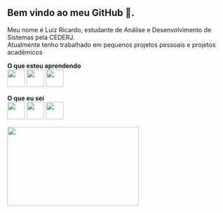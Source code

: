 ## Bem vindo ao meu GitHub 👋.
<p> Meu nome é Luiz Ricardo, estudante de Análise e Desenvolvimento de Sistemas pela CEDERJ. </br> 
Atualmente tenho trabalhado em pequenos projetos pessoais e projetos acadêmicos </p>


 <b>O que estou aprendendo</b> <br>
 <img src="https://cdn.jsdelivr.net/gh/devicons/devicon/icons/tailwindcss/tailwindcss-plain.svg" width="40" wight="40"/>
 <img src="https://cdn.jsdelivr.net/gh/devicons/devicon/icons/sqlite/sqlite-original.svg" width="40" wight="40"/>
 <img src="https://cdn.jsdelivr.net/gh/devicons/devicon/icons/typescript/typescript-plain.svg" width="40" wight="40"/>

  
  
 <b> O que eu sei </b> <br>
 <img src="https://cdn.jsdelivr.net/gh/devicons/devicon/icons/github/github-original.svg" width="40" wight="40"/>
 <img src="https://cdn.jsdelivr.net/gh/devicons/devicon/icons/linux/linux-original.svg" width="40" wight="40"/>
 <img src="https://cdn.jsdelivr.net/gh/devicons/devicon/icons/javascript/javascript-plain.svg" width="40" wight="40"/>


<div>
<a href="https://github.com/Luizrdsx">
<img height="180em" src="https://github-readme-stats.vercel.app/api/top-langs/?username=Luizrdsx&layout=compact&langs_count=7&theme=tokyonight" width="300"/>
</div>


